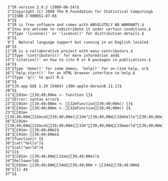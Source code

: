      1^IR version 2.9.2 (2009-08-24)$
     2^ICopyright (C) 2009 The R Foundation for Statistical Computing$
     3^IISBN 3-900051-07-0$
     4^I$
     5^IR is free software and comes with ABSOLUTELY NO WARRANTY.$
     6^IYou are welcome to redistribute it under certain conditions.$
     7^IType 'license()' or 'licence()' for distribution details.$
     8^I$
     9^I  Natural language support but running in an English locale$
    10^I$
    11^IR is a collaborative project with many contributors.$
    12^IType 'contributors()' for more information and$
    13^I'citation()' on how to cite R or R packages in publications.$
    14^I$
    15^IType 'demo()' for some demos, 'help()' for on-line help, or$
    16^I'help.start()' for an HTML browser interface to help.$
    17^IType 'q()' to quit R.$
    18^I$
    19^I[R.app GUI 1.29 (5464) i386-apple-darwin8.11.1]$
    20^I$
    21^I[01m> [39;49;00mx <- function {}$
    22^IError: syntax error$
    23^I[01m> [39;49;00mx <- [32mfunction[39;49;00m() {}$
    24^I[01m> [39;49;00mx <- [32mfunction[39;49;00m() {$
    25^I[01m+ [39;49;00m[32mcat[39;49;00m([33m"[39;49;00m[33mhello"[39;49;00m)$
    26^I[01m+ [39;49;00m[32mcat[39;49;00m([33m"[39;49;00m[33mworld"[39;49;00m)$
    27^I[01m+ [39;49;00m}$
    28^I[01m> [39;49;00mx$
    29^Ifunction() {$
    30^Icat("hello")$
    31^Icat("world")$
    32^I}$
    33^I[01m> [39;49;00m[32mx[39;49;00m()$
    34^Ihelloworld$
    35^I[01m> [39;49;00m[34m2[39;49;00m + [34m2[39;49;00m$
    36^I[1] 4$
    37^I$
